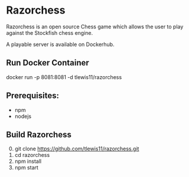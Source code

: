 # Razorchess
Razorchess is an open source Chess game which allows the user to play against the Stockfish chess engine.

A playable server is available on Dockerhub.

## Run Docker Container
docker run -p 8081:8081 -d tlewis11/razorchess

## Prerequisites:
  - npm
  - nodejs

## Build Razorchess

0. git clone https://github.com/tlewis11/razorchess.git
1. cd razorchess
2. npm install
3. npm start
